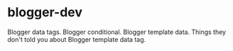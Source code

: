 # blogger-dev
Blogger data tags. Blogger conditional. Blogger template data. Things they don't told you about Blogger template data tag.
